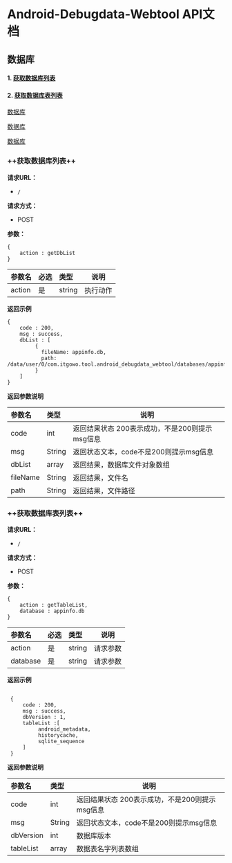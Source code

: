 # Android-Debugdata-Webtool API文档

## 数据库
#### 1. [获取数据库列表](#getDbList)
#### 2. [获取数据库表列表](#getTableList)





[数据库](#db)

[数据库](#db)

[数据库](#db)


<span id="db"></span>
### ++<span id="getDbList">获取数据库列表</span>++


**请求URL：**
- ` / `

**请求方式：**
- POST

**参数：**

 ```
 {
     action : getDbList
 }

 ```

|参数名|必选|类型|说明|
|:----    |:---|:----- |-----   |
|action |是  |string |执行动作|


 **返回示例**

 ```
 {
     code : 200,
     msg : success,
     dbList : [
          {
            fileName: appinfo.db,
            path: /data/user/0/com.itgowo.tool.android_debugdata_webtool/databases/appinfo.db
          }
     ]
 }

 ```

 **返回参数说明**

|参数名|类型|说明|
|:-----  |:-----|-----                           |
|code |int   |返回结果状态 200表示成功，不是200则提示msg信息  |
|msg |String   |返回状态文本，code不是200则提示msg信息  |
|dbList |array   |返回结果，数据库文件对象数组  |
|fileName |String   |返回结果，文件名  |
|path |String   |返回结果，文件路径  |











 
### ++<span id="getTableList">获取数据库表列表</span>++


**请求URL：**
- ` / `

**请求方式：**
- POST

**参数：**


 ```
 {
     action : getTableList,
     database : appinfo.db
 }

 ```



|参数名|必选|类型|说明|
|:----    |:---|:----- |-----   |
|action |是  |string |请求参数|
|database |是  |string | 请求参数    |


 **返回示例**

```

 {
     code : 200,
     msg : success,
     dbVersion : 1,
     tableList :[
          android_metadata,
          historycache,
          sqlite_sequence
     ]
 }

```

 **返回参数说明**

|参数名|类型|说明|
|:-----  |:-----|-----                           |
|code |int   |返回结果状态 200表示成功，不是200则提示msg信息  |
|msg |String   |返回状态文本，code不是200则提示msg信息  |
|dbVersion |int   |数据库版本  |
|tableList |array   |数据表名字列表数组  |
